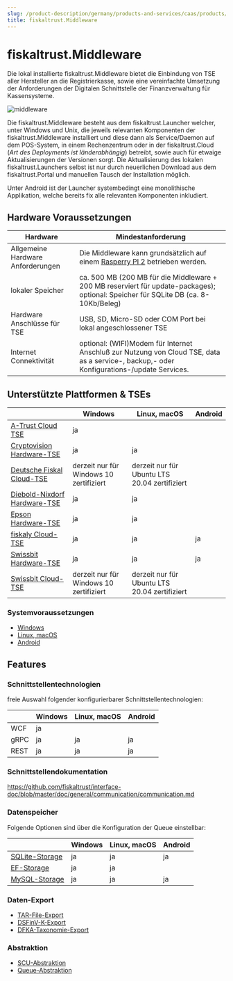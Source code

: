 ```yaml
---
slug: /product-description/germany/products-and-services/caas/products/middleware
title: fiskaltrust.Middleware
---
```


# fiskaltrust.Middleware

Die lokal installierte fiskaltrust.Middleware bietet die Einbindung von TSE aller Hersteller an die Registrierkasse, sowie eine vereinfachte Umsetzung der Anforderungen der Digitalen Schnittstelle der Finanzverwaltung für Kassensysteme.

![middleware](../media/middleware.png)

Die fiskaltrust.Middleware besteht aus dem fiskaltrust.Launcher welcher, unter Windows und Unix, die jeweils relevanten Komponenten der fiskaltrust.Middleware installiert und diese dann als Service/Daemon auf dem POS-System, in einem Rechenzentrum oder in der fiskaltrust.Cloud (_Art des Deployments ist länderabhängig_) betreibt, sowie auch für etwaige Aktualisierungen der Versionen sorgt. Die Aktualisierung des lokalen fiskaltrust.Launchers selbst ist nur durch neuerlichen Download aus dem fiskaltrust.Portal und manuellen Tausch der Installation möglich.

Unter Android ist der Launcher systembedingt eine monolithische Applikation, welche bereits fix alle relevanten Komponenten inkludiert.

## Hardware Voraussetzungen

| Hardware                          | Mindestanforderung                                           |
| --------------------------------- | ------------------------------------------------------------ |
| Allgemeine Hardware Anforderungen | Die Middleware kann grundsätzlich auf einem [Rasperry PI 2](https://www.raspberrypi.org/products/raspberry-pi-2-model-b/) betrieben werden. |
| lokaler Speicher                  | ca. 500 MB (200 MB für die Middleware + 200 MB reserviert für update-packages); optional: Speicher für SQLite DB (ca. 8-10Kb/Beleg) |
| Hardware Anschlüsse für TSE       | USB, SD, Micro-SD oder COM Port bei lokal angeschlossener TSE |
| Internet Connektivität            | optional: (WIFI)Modem für Internet Anschluß zur Nutzung von Cloud TSE, data as a service-, backup,- oder Konfigurations-/update Services. |

## Unterstützte Plattformen & TSEs

|                                                              | Windows                                 | Linux, macOS | Android |
| ------------------------------------------------------------ | --------------------------------------- | ------------ | ------- |
| [A-Trust Cloud TSE](../features/basics/tse/cloud/a-trust.md) | ja                                      |              |         |
| [Cryptovision Hardware-TSE](../features/basics/tse/hardware/cryptovision.md) | ja                                      | ja           |         |
| [Deutsche Fiskal Cloud-TSE](../features/basics/tse/cloud/deutsche-fiskal.md) | derzeit nur für Windows 10 zertifiziert | derzeit nur für Ubuntu LTS 20.04 zertifiziert |         |
| [Diebold-Nixdorf Hardware-TSE](../features/basics/tse/hardware/diebold-nixdorf.md) | ja                                      | ja           |         |
| [Epson Hardware-TSE](../features/basics/tse/hardware/epson.md) | ja                                      | ja           |         |
| [fiskaly Cloud-TSE](../features/basics/tse/cloud/fiskaly.md) | ja                                      | ja           | ja      |
| [Swissbit Hardware-TSE](../features/basics/tse/hardware/swissbit.md) | ja                                      | ja           | ja      |
| [Swissbit Cloud-TSE](../features/basics/tse/cloud/swissbit-cloud.md)| derzeit nur für Windows 10 zertifiziert | derzeit nur für Ubuntu LTS 20.04 zertifiziert |         |

### Systemvoraussetzungen

- [Windows](../features/supported-platforms/windows.md)
- [Linux, macOS](../features/supported-platforms/linux.md)
- [Android](../features/supported-platforms/android.md)

## Features

### Schnittstellentechnologien

freie Auswahl folgender konfigurierbarer Schnittstellentechnologien:

|      | Windows | Linux, macOS | Android |
| ---- | ------- | ------------ | ------- |
| WCF  | ja      |              |         |
| gRPC | ja      | ja           | ja      |
| REST | ja      | ja           | ja      |

### Schnittstellendokumentation

https://github.com/fiskaltrust/interface-doc/blob/master/doc/general/communication/communication.md

### Datenspeicher

Folgende Optionen sind über die Konfiguration der Queue einstellbar:

|                                                              | Windows | Linux, macOS | Android |
| ------------------------------------------------------------ | ------- | ------------ | ------- |
| [SQLite-Storage](../features/supported-databases/sqlite.md)       | ja      | ja           | ja      |
| [EF-Storage](../features/supported-databases/entity-framework.md)               | ja      | ja           |         |
| [MySQL-Storage](../features/supported-databases/mysql.md) | ja      | ja           | ja      |

### Daten-Export

-  [TAR-File-Export](../features/upload-and-export/tar-unload-and-export.md) 
-  [DSFinV-K-Export](../features/upload-and-export/dsfinvk-export.md) 
-  [DFKA-Taxonomie-Export](../features/upload-and-export/dfka-taxonomie-export.md) 

### Abstraktion

- [SCU-Abstraktion](../features/basics/scu-abstraction.md)  
- [Queue-Abstraktion](../features/basics/queue-abstraction.md) 
